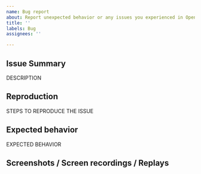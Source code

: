 ```yaml
---
name: Bug report
about: Report unexpected behavior or any issues you experienced in OpenRA.
title: ''
labels: Bug
assignees: ''

---
```


<!-- This is a guideline that shall help you to include information we need to understand and fix the issue you experienced. Please follow the instructions and replace any placeholders that are written in capital letters. Instructions like this comment will not be visible in your report. -->

<!-- Important: Help us to avoid duplicates and use the search function to find existing reports for your issue. Please do not submit duplicate reports! Try to help others to find your report by using a precise title. -->

## Issue Summary
<!-- Please provide a a clear and concise description of what the issue is below. -->

DESCRIPTION


## Reproduction
<!-- Please provide information about how the issue can be reproduced below. -->

STEPS TO REPRODUCE THE ISSUE


## Expected behavior
<!-- Please explain what you expected to happen below. -->

EXPECTED BEHAVIOR


## Screenshots / Screen recordings / Replays
<!-- If applicable, attach screenshots, screen recordings or replays to help explain your problem. -->
